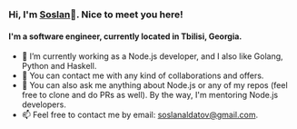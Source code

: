 ### Hi, I'm [Soslan](https://sptm.dev)👋. Nice to meet you here! 

#### I'm a software engineer, currently located in Tbilisi, Georgia.

- 🔭 I’m currently working as a Node.js developer, and I also like Golang, Python and Haskell.
- 👯 You can contact me with any kind of collaborations and offers.
- 💬 You can also ask me anything about Node.js or any of my repos (feel free to clone and do PRs as well). By the way, I'm mentoring Node.js developers.
- 📫 Feel free to contact me by email: [soslanaldatov@gmail.com](mailto:soslanaldatov@gmail.com).

<!--
**sptmru/sptmru** is a ✨ _special_ ✨ repository because its `README.md` (this file) appears on your GitHub profile.

Here are some ideas to get you started:

- 🔭 I’m currently working on ...
- 🌱 I’m currently learning ...
- 👯 I’m looking to collaborate on ...
- 🤔 I’m looking for help with ...
- 💬 Ask me about ...
- 📫 How to reach me: ...
- 😄 Pronouns: ...
- ⚡ Fun fact: ...
-->
